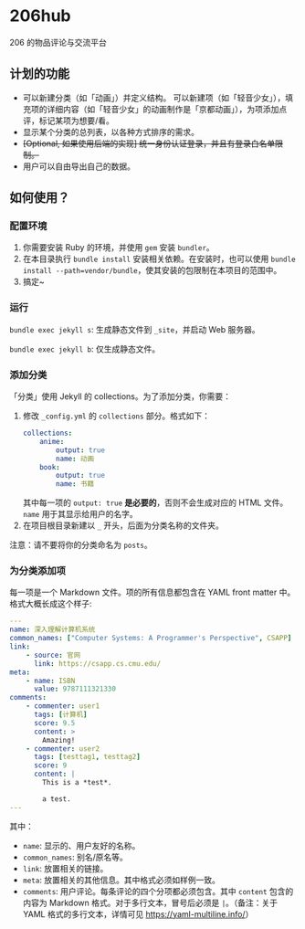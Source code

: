 # 206hub
206 的物品评论与交流平台

## 计划的功能

- 可以新建分类（如「动画」）并定义结构。 可以新建项（如「轻音少女」），填充项的详细内容（如「轻音少女」的动画制作是「京都动画」），为项添加点评，标记某项为想要/看。
- 显示某个分类的总列表，以各种方式排序的需求。
- ~~[Optional, 如果使用后端的实现] 统一身份认证登录，并且有登录白名单限制。~~
- 用户可以自由导出自己的数据。

## 如何使用？

### 配置环境

1. 你需要安装 Ruby 的环境，并使用 `gem` 安装 `bundler`。
2. 在本目录执行 `bundle install` 安装相关依赖。在安装时，也可以使用 `bundle install --path=vendor/bundle`，使其安装的包限制在本项目的范围中。
3. 搞定~

### 运行

`bundle exec jekyll s`: 生成静态文件到 `_site`，并启动 Web 服务器。

`bundle exec jekyll b`: 仅生成静态文件。

### 添加分类

「分类」使用 Jekyll 的 collections。为了添加分类，你需要：

1. 修改 `_config.yml` 的 `collections` 部分。格式如下：
    ```yaml
    collections:
        anime:
            output: true
            name: 动画
        book:
            output: true
            name: 书籍
    ```
    其中每一项的 `output: true` **是必要的**，否则不会生成对应的 HTML 文件。`name` 用于其显示给用户的名字。
2. 在项目根目录新建以 `_` 开头，后面为分类名称的文件夹。

注意：请不要将你的分类命名为 `posts`。

### 为分类添加项

每一项是一个 Markdown 文件。项的所有信息都包含在 YAML front matter 中。格式大概长成这个样子:

```yaml
---
name: 深入理解计算机系统
common_names: ["Computer Systems: A Programmer's Perspective", CSAPP]
link:
    - source: 官网
      link: https://csapp.cs.cmu.edu/
meta:
    - name: ISBN
      value: 9787111321330
comments:
    - commenter: user1
      tags: [计算机]
      score: 9.5
      content: >
        Amazing!
    - commenter: user2
      tags: [testtag1, testtag2]
      score: 9
      content: |
        This is a *test*.

        a test.
---
```

其中：
- `name`: 显示的、用户友好的名称。
- `common_names`: 别名/原名等。
- `link`: 放置相关的链接。
- `meta`: 放置相关的其他信息。其中格式必须如样例一致。
- `comments`: 用户评论。每条评论的四个分项都必须包含。其中 `content` 包含的内容为 Markdown 格式。对于多行文本，冒号后必须是 `|`。（备注：关于 YAML 格式的多行文本，详情可见 <https://yaml-multiline.info/>）